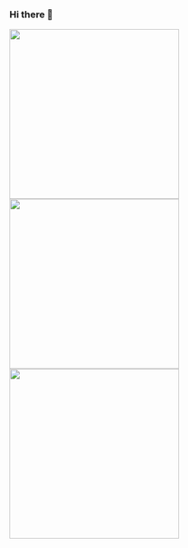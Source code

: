 ### Hi there 👋
<a>
<img src="https://raw.githubusercontent.com/thinksoso/thinksoso/master/1cat.gif" width="300px">
</a>
<a align="center" href="https://github.com/anuraghazra/github-readme-stats">
  <img align="center" src="https://github-readme-stats.vercel.app/api/top-langs/?username=thinksoso&hide=javascript,html,css&layout=compact&theme=tokyonight" width="300px"/>
</a>
<a href="https://github.com/anuraghazra/convoychat">
  <img align="center" src="https://github-readme-stats.vercel.app/api?username=thinksoso&show_icons=true&theme=tokyonight&include_all_commits=true&count_private=true&layout=compact" width="300px"/>
</a>

<!--
**thinksoso/thinksoso** is a ✨ _special_ ✨ repository because its `README.md` (this file) appears on your GitHub profile.

Here are some ideas to get you started:

- 🔭 I’m currently working on ...
- 🌱 I’m currently learning ...
- 👯 I’m looking to collaborate on ...
- 🤔 I’m looking for help with ...
- 💬 Ask me about ...
- 📫 How to reach me: ...
- 😄 Pronouns: ...
- ⚡ Fun fact: ...
-->
